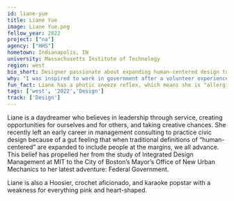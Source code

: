 ```yaml
---
id: liane-yue
title: Liane Yue
image: Liane Yue.png
fellow_year: 2022
project: ["na"]
agency: ["HHS"]
hometown: Indianapolis, IN
university: Massachusetts Institute of Technology
region: west
bio_short: Designer passionate about expanding human-centered design to include people at the margins. 
why: "I was inspired to work in government after a volunteer experience I had working with a family of at-risk refugee women. The U.S. Digital Corps also appeals to me as a way to access high-impact opportunities in the public sector within a supportive community and culture."
fun_fact: Liane has a photic sneeze reflex, which means she is "allergic" to chocolate, wine, and the sun!
tags: ['west', '2022','Design']
track: ['Design']
---
```


Liane is a daydreamer who believes in leadership through service, creating opportunities for ourselves and for others, and taking creative chances. She recently left an early career in management consulting to practice civic design because of a gut feeling that when traditional definitions of “human-centered” are expanded to include people at the margins, we all advance. This belief has propelled her from the study of Integrated Design Management at MIT to the City of Boston’s Mayor’s Office of New Urban Mechanics to her latest adventure: Federal Government. 

Liane is also a Hoosier, crochet aficionado, and karaoke popstar with a weakness for everything pink and heart-shaped.
